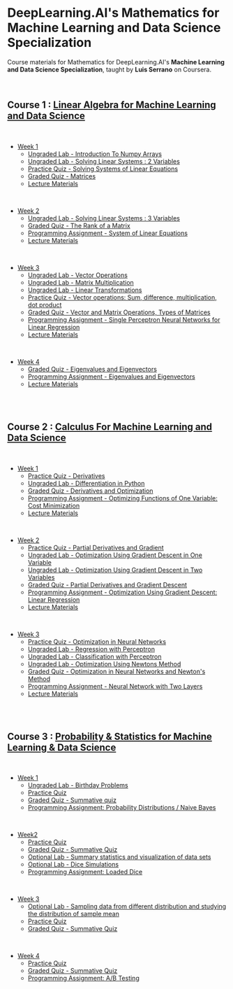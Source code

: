 # DeepLearning.AI's Mathematics for Machine Learning and Data Science Specialization

Course materials for Mathematics for DeepLearning.AI's **Machine Learning and Data Science Specialization**, taught by **Luis Serrano** on Coursera.

<br/>

## Course 1 : [Linear Algebra for Machine Learning and Data Science](https://www.coursera.org/learn/machine-learning-linear-algebra)

<br/>

- [Week 1](/C1/w1/)
  - [Ungraded Lab - Introduction To Numpy Arrays](/C1/w1/lab/C1_W1_Lab_1_introduction_to_numpy_arrays.ipynb)
  - [Ungraded Lab - Solving Linear Systems : 2 Variables](/C1/w1/lab/C1_W1_Lab_2_solving_linear_systems_2_variables.ipynb)
  - [Practice Quiz - Solving Systems of Linear Equations](/C1/w1/pq1/)
  - [Graded Quiz - Matrices](/C1/w1/q1/)
  - [Lecture Materials](/C1/w1/C1w1notes.pdf)

<br/>

- [Week 2](/C1/w2/)
  - [Ungraded Lab - Solving Linear Systems : 3 Variables](/C1/w2/C1w2_ungraded_lab.ipynb)
  - [Graded Quiz - The Rank of a Matrix](/C1/w2/q1/)
  - [Programming Assignment - System of Linear Equations](/C1/w2/C1w2_graded_lab/)
  - [Lecture Materials](/C1/w2/C1w2notes.pdf)

<br/>

- [Week 3](/C1/w3/)
  - [Ungraded Lab - Vector Operations](/C1/w3/lab/C1_W3_Lab_1_vector_operations.ipynb)
  - [Ungraded Lab - Matrix Multiplication](/C1/w3/lab/C1_W3_Lab_2_matrix_multiplication.ipynb)
  - [Ungraded Lab - Linear Transformations](/C1/w3/lab/C1_W3_Lab_3_linear_transformations.ipynb)
  - [Practice Quiz - Vector operations: Sum, difference, multiplication, dot product](/C1/w3/pq1)
  - [Graded Quiz - Vector and Matrix Operations, Types of Matrices](/C1/w3/q1/)
  - [Programming Assignment - Single Perceptron Neural Networks for Linear Regression](/C1/w3/C1w3_graded_lab/)
  - [Lecture Materials](/C1/w3/C1w3notes.pdf)

<br/>

- [Week 4](/C1/w4/)
  - [Graded Quiz - Eigenvalues and Eigenvectors](/C1/w4/q1/)
  - [Programming Assignment - Eigenvalues and Eigenvectors](/C1/w4/C1w4_graded_lab/)
  - [Lecture Materials](/C1/w4/C1w4notes.pdf)

<br/>



<br/>

## Course 2 : [Calculus For Machine Learning and Data Science](https://www.coursera.org/learn/machine-learning-calculus)

<br/>

- [Week 1](/C2/w1/)
  - [Practice Quiz - Derivatives](/C2/w1/pq1/)
  - [Ungraded Lab - Differentiation in Python](/C2/w1/C2_W1_Lab_1_differentiation_in_python.ipynb)
  - [Graded Quiz - Derivatives and Optimization](/C2/w1/q1/)
  - [Programming Assignment - Optimizing Functions of One Variable: Cost Minimization](/C2/w1/C2w1_graded_lab/)
  - [Lecture Materials](/C2/w1/C2w1notes.pdf)

<br/>

- [Week 2](/C2/w2/)
  - [Practice Quiz - Partial Derivatives and Gradient](/C2/w2/pq1/)
  - [Ungraded Lab - Optimization Using Gradient Descent in One Variable](/C2/w2/lab/C2_W2_Lab_1_Optimization_Using_Gradient_Descent_in_One_Variable.ipynb)
  - [Ungraded Lab - Optimization Using Gradient Descent in Two Variables](/C2/w2/lab/C2_W2_Lab_2_Optimization_Using_Gradient_Descent_in_Two_Variables.ipynb)
  - [Graded Quiz - Partial Derivatives and Gradient Descent](/C2/w2/q1/)
  - [Programming Assignment - Optimization Using Gradient Descent: Linear Regression](/C2/w2/C2w2_graded_lab/)
  - [Lecture Materials](/C2/w2/C2w2notes.pdf)

<br/>

- [Week 3](/C2/w3/)
  - [Practice Quiz - Optimization in Neural Networks](/C2/w3/pq1/)
  - [Ungraded Lab - Regression with Perceptron](/C2/w3/lab/C2_W3_Lab_1_Regression_with_Perceptron.ipynb)
  - [Ungraded Lab - Classification with Perceptron](/C2/w3/lab/C2_W3_Lab_2_Classification_with_Perceptron.ipynb)
  - [Ungraded Lab - Optimization Using Newtons Method](/C2/w3/lab/C2_W3_Lab_3_Optimization_Using_Newtons_Method.ipynb)
  - [Graded Quiz - Optimization in Neural Networks and Newton's Method](/C2/w3/q1/)
  - [Programming Assignment - Neural Network with Two Layers](/C2/w3/C2w3_graded_lab/)
  - [Lecture Materials](/C2/w3/C2w3notes.pdf)

<br/>



<br/>

## Course 3 : [Probability & Statistics for Machine Learning & Data Science](https://www.coursera.org/learn/machine-learning-probability-and-statistics)

<br/>

- [Week 1](/C3/w1/)
  - [Ungraded Lab - Birthday Problems](/C3/w1/lab/C3_W1_Lab_2_Birthday_Problems.ipynb)
  - [Practice Quiz](/C3/w1/pq1/)
  - [Graded Quiz - Summative quiz](/C3/w1/q1/)
  - [Programming Assignment: Probability Distributions / Naive Bayes](/C3/w1/C3w1_graded_lab/)

<br/>

- [Week2](/C3/w2/)
    - [Practice Quiz](/C3/w2/pq1/)
    - [Graded Quiz - Summative Quiz](/C3/w2/q1/)
    - [Optional Lab - Summary statistics and visualization of data sets](/C3/w2/lab/ugl_datasets.ipynb)
    - [Optional Lab - Dice Simulations](/C3/w2/lab/C3_W2_Lab_2_Dice_Simulations.ipynb)
    - [Programming Assignment: Loaded Dice](/C3/w2/C3w2_graded_lab/)

<br/>

- [Week 3](/C3/w3/)
    - [Optional Lab - Sampling data from different distribution and studying the distribution of sample mean](/C3/w3/lab/)
    - [Practice Quiz](/C3/w3/pq1/)
    - [Graded Quiz - Summative Quiz](/C3/w3/q1/)

<br/>

- [Week 4](/C3/w4/)
    - [Practice Quiz](/C3/w4/pq1/)
    - [Graded Quiz - Summative Quiz](/C3/w4/q1/)
    - [Programming Assignment: A/B Testing](/C3/w4/C3w4_graded_lab/)

<br/>



<br/>
